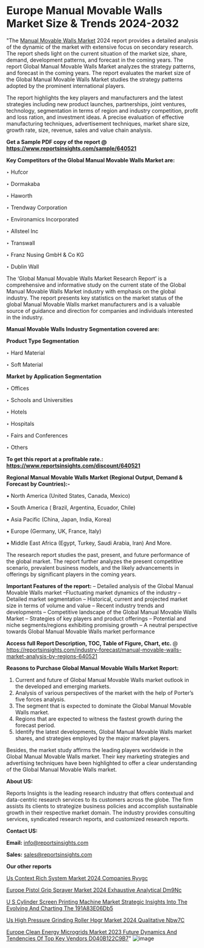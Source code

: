 # Europe Manual Movable Walls Market Size & Trends 2024-2032
"The <a href=https://www.reportsinsights.com/sample/640521>Manual Movable Walls Market</a> 2024 report provides a detailed analysis of the dynamic of the market with extensive focus on secondary research. The report sheds light on the current situation of the market size, share, demand, development patterns, and forecast in the coming years. The report Global Manual Movable Walls Market analyzes the strategy patterns, and forecast in the coming years. The report evaluates the market size of the Global Manual Movable Walls Market studies the strategy patterns adopted by the prominent international players.

The report highlights the key players and manufacturers and the latest strategies including new product launches, partnerships, joint ventures, technology, segmentation in terms of region and industry competition, profit and loss ration, and investment ideas. A precise evaluation of effective manufacturing techniques, advertisement techniques, market share size, growth rate, size, revenue, sales and value chain analysis.

<strong>Get a Sample PDF copy of the report @ <a href=https://www.reportsinsights.com/sample/640521 style=color:#0000ff;>https://www.reportsinsights.com/sample/640521</a></strong>

<strong>Key Competitors of the Global Manual Movable Walls Market are:</strong>

‣ Hufcor

‣ Dormakaba

‣ Haworth

‣ Trendway Corporation

‣ Environamics Incorporated

‣ Allsteel Inc

‣ Transwall

‣ Franz Nusing GmbH & Co KG

‣ Dublin Wall

The ‘Global Manual Movable Walls Market Research Report’ is a comprehensive and informative study on the current state of the Global Manual Movable Walls Market industry with emphasis on the global industry. The report presents key statistics on the market status of the global Manual Movable Walls market manufacturers and is a valuable source of guidance and direction for companies and individuals interested in the industry.

<strong>Manual Movable Walls Industry Segmentation covered are:</strong>

<strong>Product Type Segmentation</strong>

‣ Hard Material

‣ Soft Material

<strong>Market by Application Segmentation</strong>

‣ Offices

‣ Schools and Universities

‣ Hotels

‣ Hospitals

‣ Fairs and Conferences

‣ Others

<strong>To get this report at a profitable rate.: <a href=https://www.reportsinsights.com/discount/640521 style=color:#0000ff;>https://www.reportsinsights.com/discount/640521</a></strong>

<strong>Regional Manual Movable Walls Market (Regional Output, Demand &amp; Forecast by Countries):-</strong>

• North America (United States, Canada, Mexico)

• South America ( Brazil, Argentina, Ecuador, Chile)

• Asia Pacific (China, Japan, India, Korea)

• Europe (Germany, UK, France, Italy)

• Middle East Africa (Egypt, Turkey, Saudi Arabia, Iran) And More.

The research report studies the past, present, and future performance of the global market. The report further analyzes the present competitive scenario, prevalent business models, and the likely advancements in offerings by significant players in the coming years.

<strong>Important Features of the report:</strong>
– Detailed analysis of the Global Manual Movable Walls market
–Fluctuating market dynamics of the industry
–Detailed market segmentation
– Historical, current and projected market size in terms of volume and value
– Recent industry trends and developments
– Competitive landscape of the Global Manual Movable Walls Market
– Strategies of key players and product offerings
– Potential and niche segments/regions exhibiting promising growth
– A neutral perspective towards Global Manual Movable Walls market performance

<strong>Access full Report Description, TOC, Table of Figure, Chart, etc. </strong>@   <a href=https://reportsinsights.com/industry-forecast/manual-movable-walls-market-analysis-by-regions-640521 style=color:#0000ff;>https://reportsinsights.com/industry-forecast/manual-movable-walls-market-analysis-by-regions-640521</a>

<strong>Reasons to Purchase Global Manual Movable Walls Market Report:</strong>
1. Current and future of Global Manual Movable Walls market outlook in the developed and emerging markets.
2. Analysis of various perspectives of the market with the help of Porter’s five forces analysis.
3. The segment that is expected to dominate the Global Manual Movable Walls market.
4. Regions that are expected to witness the fastest growth during the forecast period.
5. Identify the latest developments, Global Manual Movable Walls market shares, and strategies employed by the major market players.

Besides, the market study affirms the leading players worldwide in the Global Manual Movable Walls market. Their key marketing strategies and advertising techniques have been highlighted to offer a clear understanding of the Global Manual Movable Walls market.

<strong><strong>About US</strong>:</strong>

Reports Insights is the leading research industry that offers contextual and data-centric research services to its customers across the globe. The firm assists its clients to strategize business policies and accomplish sustainable growth in their respective market domain. The industry provides consulting services, syndicated research reports, and customized research reports.

<strong>Contact US:</strong>

<p class=><b>Email:</b> <a href=mailto:info@reportsinsights.com>info@reportsinsights.com</a></p>
<p class=><b>Sales:</b> <a href=mailto:sales@reportsinsights.com>sales@reportsinsights.com</a></p>

<strong>Our other reports</strong>

<a href=https://www.linkedin.com/pulse/us-context-rich-system-market-2024-companies-ryvgc/>Us Context Rich System Market 2024 Companies Ryvgc</a>

<a href=https://www.linkedin.com/pulse/europe-pistol-grip-sprayer-market-2024-exhaustive-analytical-dm9nc/>Europe Pistol Grip Sprayer Market 2024 Exhaustive Analytical Dm9Nc</a>

<a href=https://medium.com/@amanmandal1286/u-s-cylinder-screen-printing-machine-market-strategic-insights-into-the-evolving-and-charting-the-191a83e06db5>U S Cylinder Screen Printing Machine Market Strategic Insights Into The Evolving And Charting The 191A83E06Db5</a>

<a href=https://www.linkedin.com/pulse/us-high-pressure-grinding-roller-hpgr-market-2024-qualitative-nbw7c/>Us High Pressure Grinding Roller Hpgr Market 2024 Qualitative Nbw7C</a>

<a href=https://medium.com/@swatiga40/europe-clean-energy-microgrids-market-2023-future-dynamics-and-tendencies-of-top-key-vendors-d040b122c9b7>Europe Clean Energy Microgrids Market 2023 Future Dynamics And Tendencies Of Top Key Vendors D040B122C9B7</a>"
![image](https://github.com/ahaan12367/RIMarket24/assets/158471582/0724aeff-2ae5-48c1-bd1b-296c4182744e)
